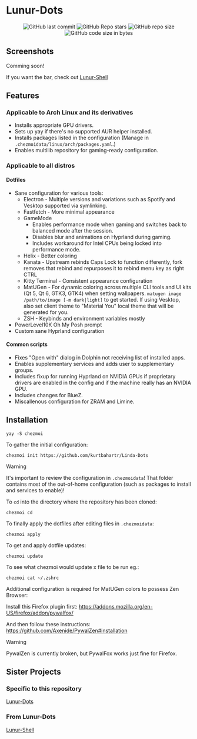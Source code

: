 # Lunur-Dots

<div align=center>
  
![GitHub last commit](https://img.shields.io/github/last-commit/dianaw353/Lunur-Dots?style=for-the-badge&labelColor=101418&color=9ccbfb)
![GitHub Repo stars](https://img.shields.io/github/stars/dianaw353/Lunur-Dots?style=for-the-badge&labelColor=101418&color=b9c8da)
![GitHub repo size](https://img.shields.io/github/repo-size/dianaw353/Lunur-Dots?style=for-the-badge&labelColor=101418&color=d3bfe6)
![GitHub code size in bytes](https://img.shields.io/github/languages/code-size/dianaw353/Lunur-Dots?style=for-the-badge&labelColor=292324&color=CBA6F7)

</div>

## Screenshots

Comming soon!

If you want the bar, check out [Lunur-Shell](https://github.com/dianaw353/Lunur-Shell)

## Features
### Applicable to Arch Linux and its derivatives
- Installs appropriate GPU drivers.
- Sets up yay if there's no supported AUR helper installed.
- Installs packages listed in the configuration (Manage in `.chezmoidata/linux/arch/packages.yaml`.)
- Enables multilib repository for gaming-ready configuration.

### Applicable to all distros
#### Dotfiles
- Sane configuration for various tools:
  - Electron - Multiple versions and variations such as Spotify and Vesktop supported via symlinking.
  - Fastfetch - More minimal appearance
  - GameMode
    - Enables performance mode when gaming and switches back to balanced mode after the session.
    - Disables blur and animations on Hyprland during gaming.
    - Includes workaround for Intel CPUs being locked into performance mode.
  - Helix - Better coloring
  - Kanata - Upstream rebinds Caps Lock to function differently, fork removes that rebind and repurposes it to rebind menu key as right CTRL
  - Kitty Terminal - Consistent appearance configuration
  - MatUGen - For dynamic coloring across multiple CLI tools and UI kits (Qt 5, Qt 6, GTK3, GTK4) when setting wallpapers. `matugen image /path/to/image [-m dark|light]` to get started. If using Vesktop, also set client theme to "Material You" local theme that will be generated for you.
  - ZSH - Keybinds and environment variables mostly
- PowerLevel10K Oh My Posh prompt
- Custom sane Hyprland configuration

#### Common scripts
- Fixes "Open with" dialog in Dolphin not receiving list of installed apps.
- Enables supplementary services and adds user to supplementary groups.
- Includes fixup for running Hyprland on NVIDIA GPUs if proprietary drivers are enabled in the config and if the machine really has an NVIDIA GPU.
- Includes changes for BlueZ.
- Miscallenous configuration for ZRAM and Limine.

## Installation

`yay -S chezmoi`

To gather the initial configuration:
```
chezmoi init https://github.com/kurtbahartr/Linda-Dots
```

> [!WARNING]
> It's important to review the configuration in `.chezmoidata`! That folder contains most of the out-of-home configuration (such as packages to install and services to enable)!

To `cd` into the directory where the repository has been cloned:
```
chezmoi cd
```

To finally apply the dotfiles after editing files in `.chezmoidata`:
```
chezmoi apply
```

To get and apply dotfile updates:

```
chezmoi update
```

To see what chezmoi would update x file to be run eg.:

```
chezmoi cat ~/.zshrc
```

Additional configuration is required for MatUGen colors to possess Zen Browser:

Install this Firefox plugin first:
https://addons.mozilla.org/en-US/firefox/addon/pywalfox/

And then follow these instructions:
https://github.com/Axenide/PywalZen#installation

> [!WARNING]
> PywalZen is currently broken, but PywalFox works just fine for Firefox.

## Sister Projects

### Specific to this repository

[Lunur-Dots](https://github.com/dianaw353/Lunur-Dots)

### From Lunur-Dots

[Lunur-Shell](https://github.com/dianaw353/Lunur-Shell)

